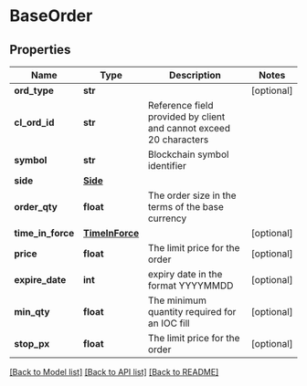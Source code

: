 # BaseOrder

## Properties
Name | Type | Description | Notes
------------ | ------------- | ------------- | -------------
**ord_type** | **str** |  | [optional] 
**cl_ord_id** | **str** | Reference field provided by client and cannot exceed 20 characters | 
**symbol** | **str** | Blockchain symbol identifier | 
**side** | [**Side**](Side.md) |  | 
**order_qty** | **float** | The order size in the terms of the base currency | 
**time_in_force** | [**TimeInForce**](TimeInForce.md) |  | [optional] 
**price** | **float** | The limit price for the order | [optional] 
**expire_date** | **int** | expiry date in the format YYYYMMDD | [optional] 
**min_qty** | **float** | The minimum quantity required for an IOC fill | [optional] 
**stop_px** | **float** | The limit price for the order | [optional] 

[[Back to Model list]](../README.md#documentation-for-models) [[Back to API list]](../README.md#documentation-for-api-endpoints) [[Back to README]](../README.md)



